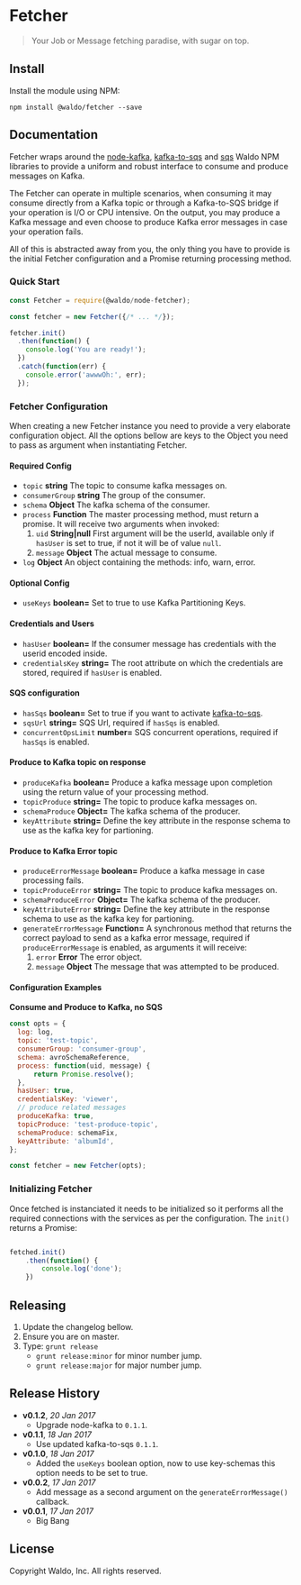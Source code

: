 # Fetcher

> Your Job or Message fetching paradise, with sugar on top.

## Install

Install the module using NPM:

```
npm install @waldo/fetcher --save
```

## Documentation

Fetcher wraps around the [node-kafka](https://github.com/waldophotos/waldo-node-kafka), [kafka-to-sqs][] and [sqs](https://github.com/waldophotos/node-sqs) Waldo NPM libraries to provide a uniform and robust interface to consume and produce messages on Kafka.

The Fetcher can operate in multiple scenarios, when consuming it may consume directly from a Kafka topic or through a Kafka-to-SQS bridge if your operation is I/O or CPU intensive. On the output, you may produce a Kafka message and even choose to produce Kafka error messages in case your operation fails.

All of this is abstracted away from you, the only thing you have to provide is the initial Fetcher configuration and a Promise returning processing method.

### Quick Start

```js
const Fetcher = require(@waldo/node-fetcher);

const fetcher = new Fetcher({/* ... */});

fetcher.init()
  .then(function() {
    console.log('You are ready!');
  })
  .catch(function(err) {
    console.error('awwwOh:', err);
  });
```

### Fetcher Configuration

When creating a new Fetcher instance you need to provide a very elaborate configuration object. All the options bellow are keys to the Object you need to pass as argument when instantiating Fetcher.

#### Required Config

* `topic` **string** The topic to consume kafka messages on.
* `consumerGroup` **string** The group of the consumer.
* `schema` **Object** The kafka schema of the consumer.
* `process` **Function** The master processing method, must return a promise. It will receive two arguments when invoked:
  1. `uid` **String|null** First argument will be the userId, available only if `hasUser` is set to true, if not it will be of value `null`.
  1. `message` **Object** The actual message to consume.
* `log` **Object** An object containing the methods: info, warn, error.

#### Optional Config

* `useKeys` **boolean=** Set to true to use Kafka Partitioning Keys.

#### Credentials and Users

* `hasUser` **boolean=** If the consumer message has credentials with the userid encoded inside.
* `credentialsKey` **string=** The root attribute on which the credentials are stored, required if `hasUser` is enabled.

#### SQS configuration

* `hasSqs` **boolean=** Set to true if you want to activate [kafka-to-sqs][].
* `sqsUrl` **string=** SQS Url, required if `hasSqs` is enabled.
* `concurrentOpsLimit` **number=** SQS concurrent operations, required if `hasSqs` is enabled.

#### Produce to Kafka topic on response

* `produceKafka` **boolean=** Produce a kafka message upon completion using the return value of your processing method.
* `topicProduce` **string=** The topic to produce kafka messages on.
* `schemaProduce` **Object=** The kafka schema of the producer.
* `keyAttribute` **string=** Define the key attribute in the response schema to use as the kafka key for partioning.

#### Produce to Kafka Error topic

* `produceErrorMessage` **boolean=** Produce a kafka message in case processing fails.
* `topicProduceError` **string=** The topic to produce kafka messages on.
* `schemaProduceError` **Object=** The kafka schema of the producer.
* `keyAttributeError` **string=** Define the key attribute in the response schema to use as the kafka key for partioning.
* `generateErrorMessage` **Function=** A synchronous method that returns the correct payload to send as a kafka error message, required if `produceErrorMessage` is enabled, as arguments it will receive:
    1. `error` **Error** The error object.
    1. `message` **Object** The message that was attempted to be produced.

#### Configuration Examples

**Consume and Produce to Kafka, no SQS**

```js
const opts = {
  log: log,
  topic: 'test-topic',
  consumerGroup: 'consumer-group',
  schema: avroSchemaReference,
  process: function(uid, message) {
      return Promise.resolve();
  },
  hasUser: true,
  credentialsKey: 'viewer',
  // produce related messages
  produceKafka: true,
  topicProduce: 'test-produce-topic',
  schemaProduce: schemaFix,
  keyAttribute: 'albumId',
};

const fetcher = new Fetcher(opts);
```

### Initializing Fetcher

Once fetched is instanciated it needs to be initialized so it performs all the required connections with the services as per the configuration. The `init()` returns a Promise:

```js

fetched.init()
    .then(function() {
        console.log('done');
    })
```

## Releasing

1. Update the changelog bellow.
1. Ensure you are on master.
1. Type: `grunt release`
    * `grunt release:minor` for minor number jump.
    * `grunt release:major` for major number jump.

## Release History

- **v0.1.2**, *20 Jan 2017*
    - Upgrade node-kafka to `0.1.1`.
- **v0.1.1**, *18 Jan 2017*
    - Use updated kafka-to-sqs `0.1.1`.
- **v0.1.0**, *18 Jan 2017*
    - Added the `useKeys` boolean option, now to use key-schemas this option needs to be set to true.
- **v0.0.2**, *17 Jan 2017*
    - Add message as a second argument on the `generateErrorMessage()` callback.
- **v0.0.1**, *17 Jan 2017*
    - Big Bang

## License

Copyright Waldo, Inc. All rights reserved.

[kafka-to-sqs]: https://github.com/waldophotos/node-kafka-to-sqs

